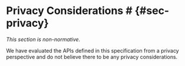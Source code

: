 # Privacy Considerations # {#sec-privacy}

<div class="non-normative">

*This section is non-normative.*

We have evaluated the APIs defined in this specification from a privacy
perspective and do not believe there to be any privacy considerations.
</div>
